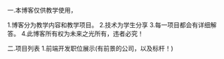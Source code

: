 一.本博客仅供教学使用，
   
   1.博客分为教学内容和教学项目。
   2.技术为学生分享
   3.每一项目都会有详细解答。
   4.此博客所有权为未来之光所有，违者必究！
   
   
二.项目列表
   1.前端开发职位展示(有前景的公司，以及标杆！)  